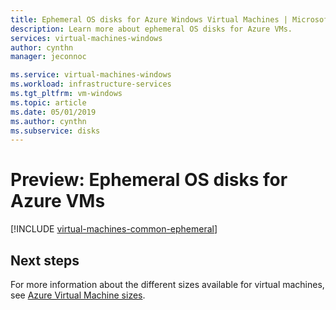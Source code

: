 ```yaml
---
title: Ephemeral OS disks for Azure Windows Virtual Machines | Microsoft Docs
description: Learn more about ephemeral OS disks for Azure VMs.
services: virtual-machines-windows
author: cynthn
manager: jeconnoc

ms.service: virtual-machines-windows
ms.workload: infrastructure-services
ms.tgt_pltfrm: vm-windows
ms.topic: article
ms.date: 05/01/2019
ms.author: cynthn
ms.subservice: disks
---
```

# Preview: Ephemeral OS disks for Azure VMs

[!INCLUDE [virtual-machines-common-ephemeral](../../../includes/virtual-machines-common-ephemeral.md)]
 
## Next steps
For more information about the different sizes available for virtual machines, see [Azure Virtual Machine sizes](sizes.md).

